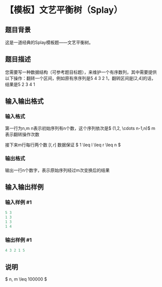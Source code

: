 # 【模板】文艺平衡树（Splay）

## 题目背景

这是一道经典的Splay模板题——文艺平衡树。

## 题目描述

您需要写一种数据结构（可参考题目标题），来维护一个有序数列，其中需要提供以下操作：翻转一个区间，例如原有序序列是5 4 3 2 1，翻转区间是[2,4]的话，结果是5 2 3 4 1

## 输入输出格式

### 输入格式

第一行为n,m n表示初始序列有n个数，这个序列依次是$ (1,2, \cdots n-1,n)$ m表示翻转操作次数

接下来m行每行两个数 $[l,r]$ 数据保证 $ 1 \leq l \leq r \leq n $

### 输出格式

输出一行n个数字，表示原始序列经过m次变换后的结果

## 输入输出样例

### 输入样例 #1

```cpp
5 3
1 3
1 3
1 4
```


### 输出样例 #1

```cpp
4 3 2 1 5
```


## 说明

$ n, m \leq 100000 $


